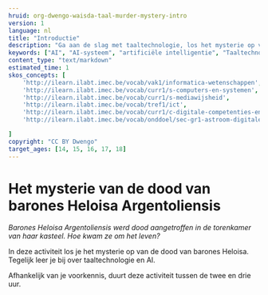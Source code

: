 ```yaml
---
hruid: org-dwengo-waisda-taal-murder-mystery-intro
version: 1
language: nl
title: "Introductie"
description: "Ga aan de slag met taaltechnologie, los het mysterie op van de dood van Heloisa."
keywords: ["AI", "AI-systeem", "artificiële intelligentie", "Taaltechnologie", "Schriftherkenning", "Encryptie", "Auteursherkenning"]
content_type: "text/markdown"
estimated_time: 1
skos_concepts: [
    'http://ilearn.ilabt.imec.be/vocab/vak1/informatica-wetenschappen', 
    'http://ilearn.ilabt.imec.be/vocab/curr1/s-computers-en-systemen',
    'http://ilearn.ilabt.imec.be/vocab/curr1/s-mediawijsheid',
    'http://ilearn.ilabt.imec.be/vocab/tref1/ict',
    'http://ilearn.ilabt.imec.be/vocab/curr1/c-digitale-competenties-en-mediawijsheid',
    'http://ilearn.ilabt.imec.be/vocab/onddoel/sec-gr1-astroom-digitale-competenties-en-mediawijsheid-4.5',

]
copyright: "CC BY Dwengo"
target_ages: [14, 15, 16, 17, 18]
---
```


# Het mysterie van de dood van barones Heloisa Argentoliensis

*Barones Heloisa Argentoliensis werd dood aangetroffen in de torenkamer van haar kasteel. Hoe kwam ze om het leven?*

In deze activiteit los je het mysterie op van de dood van barones Heloisa.<br>Tegelijk leer je bij over taaltechnologie en AI. 

Afhankelijk van je voorkennis, duurt deze activiteit tussen de twee en drie uur. 

